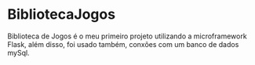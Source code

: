 # BibliotecaJogos
Biblioteca de Jogos é o meu primeiro projeto utilizando a microframework Flask, além disso, foi usado também, conxões com um banco de dados mySql.
